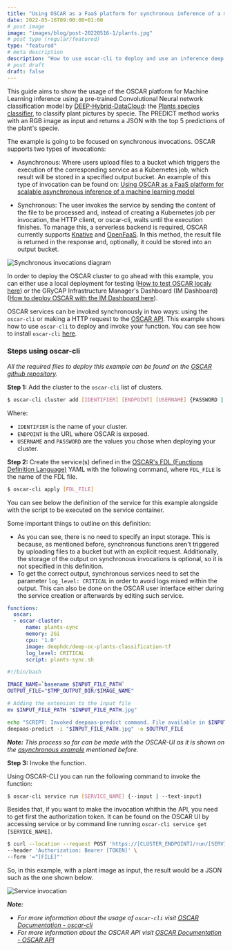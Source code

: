 ```yaml
---
title: "Using OSCAR as a FaaS platform for synchronous inference of a machine learning model"
date: 2022-05-16T09:00:00+01:00
# post image 
image: "images/blog/post-20220516-1/plants.jpg"
# post type (regular/featured)
type: "featured"
# meta description
description: "How to use oscar-cli to deploy and use an inference deep learning model synchronously"
# post draft
draft: false
---
```


This guide aims to show the usage of the OSCAR platform for Machine Learning inference using a pre-trained Convolutional Neural network classification model by [DEEP-Hybrid-DataCloud](https://deep-hybrid-datacloud.eu/): the [Plants species classifier](https://marketplace.deep-hybrid-datacloud.eu/modules/deep-oc-plants-classification-tf.html), to classify plant pictures by specie. The PREDICT method works with an RGB image as input and returns a JSON with the top 5 predictions of the plant's specie.

The example is going to be focused on synchronous invocations. OSCAR supports two types of invocations:

* Asynchronous: Where users upload files to a bucket which triggers the execution of the corresponding service as a Kubernetes job, which result will be stored in a specified output bucket. An example of this type of invocation can be found on: [Using OSCAR as a FaaS platform for scalable asynchronous inference of a machine learning model](https://oscar.grycap.net/blog/post-oscar-faas-scalable-ml-inference/)

* Synchronous: The user invokes the service by sending the content of the file to be processed and, instead of creating a Kubernetes job per invocation, the HTTP client, or oscar-cli, waits until the execution finishes. To manage this, a serverless backend is required, OSCAR currently supports [Knative](https://knative.dev) and [OpenFaaS](https://www.openfaas.com/). In this method, the result file is returned in the response and, optionally, it could be stored into an output bucket.

![Synchronous invocations diagram](../../images/blog/post-20220516-1/oscar-sync.png)

In order to deploy the OSCAR cluster to go ahead with this example, you can either use a local deployment for testing ([How to test OSCAR localy here](https://docs.oscar.grycap.net/local-testing/)) or the GRyCAP Infrastructure Manager's Dashboard (IM Dashboard) ([How to deploy OSCAR with the IM Dashboard here](https://docs.oscar.grycap.net/deploy-im-dashboard/)).

OSCAR services can be invoked synchronously in two ways: using the `oscar-cli` or making a HTTP request to the [OSCAR API](https://docs.oscar.grycap.net/api/). 
This example shows how to use `oscar-cli` to deploy and invoke your function. You can see how to install `oscar-cli` [here](https://github.com/grycap/oscar-cli).

### Steps using oscar-cli

*All the required files to deploy this example can be found on the [OSCAR github repository](https://github.com/grycap/oscar/tree/master/examples/plant-classification-sync).*

**Step 1:** Add the cluster to the `oscar-cli` list of clusters. 
``` bash
$ oscar-cli cluster add [IDENTIFIER] [ENDPOINT] [USERNAME] {PASSWORD | --password-stdin} [flags]
```
Where:
* `IDENTIFIER` is the name of your cluster.
* `ENDPOINT` is the URL where OSCAR is exposed.
* `USERNAME` and `PASSWORD` are the values you chose when deploying your cluster.

**Step 2:** Create the service(s) defined in the [OSCAR's FDL (Functions Definition Language)](https://docs.oscar.grycap.net/fdl/) YAML with the following command, where `FDL_FILE` is the name of the FDL file.

``` bash
$ oscar-cli apply [FDL_FILE]
```

You can see below the definition of the service for this example alongside with the script to be executed on the service container. 

Some important things to outline on this definition:
* As you can see, there is no need to specify an input storage. This is because, as mentioned before, synchronous functions aren't triggered by uploading files to a bucket but with an explicit request. Additionally, the storage of the output on synchronous invocations is optional, so it is not specified in this definition.
* To get the correct output, synchronous services need to set the parameter `log_level: CRITICAL` in order to avoid logs mixed within the output. This can also be done on the OSCAR user interface either during the service creation or afterwards by editing such service.

``` yaml
functions:
  oscar:
  - oscar-cluster:
      name: plants-sync
      memory: 2Gi
      cpu: '1.0'
      image: deephdc/deep-oc-plants-classification-tf
      log_level: CRITICAL
      script: plants-sync.sh
```

``` bash
#!/bin/bash

IMAGE_NAME=`basename $INPUT_FILE_PATH`
OUTPUT_FILE="$TMP_OUTPUT_DIR/$IMAGE_NAME"

# Adding the extension to the input file
mv $INPUT_FILE_PATH "$INPUT_FILE_PATH.jpg"

echo "SCRIPT: Invoked deepaas-predict command. File available in $INPUT_FILE_PATH." 
deepaas-predict -i "$INPUT_FILE_PATH.jpg" -o $OUTPUT_FILE
```

**_Note:_** *This process so far can be made with the OSCAR-UI as it is shown on the [asynchronous example](https://oscar.grycap.net/blog/post-oscar-faas-scalable-ml-inference/) mentioned before.*

**Step 3:** Invoke the function.

Using OSCAR-CLI you can run the following command to invoke the function:

``` bash
$ oscar-cli service run [SERVICE_NAME] {--input | --text-input}
```

Besides that, if you want to make the invocation whithin the API, you need to get first the authorization token. It can be found on the OSCAR UI by accessing service or by command line running `oscar-cli service get [SERVICE_NAME]`.

``` bash
$ curl --location --request POST 'https://[CLUSTER_ENDPOINT]/run/[SERVICE_NAME]' \
--header 'Authorization: Bearer [TOKEN]' \
--form '="[FILE]"'
```
So, in this example, with a plant image as input, the result would be a JSON such as the one shown below.

![Service invocation](../../images/blog/post-20220516-1/service-invocation-example.png)

**_Note:_** 
-  *For more information about the usage of `oscar-cli` visit [OSCAR Documentation - oscar-cli](https://docs.oscar.grycap.net/oscar-cli/)*
- *For more information about the OSCAR API visit [OSCAR Documentation - OSCAR API](https://docs.oscar.grycap.net/api/)*